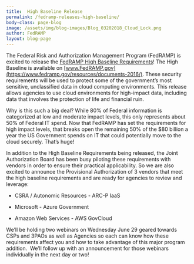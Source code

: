 ```yaml
---
title:  High Baseline Release
permalink: /fedramp-releases-high-baseline/
body-class: page-blog
image: /assets/img/blog-images/Blog_03202018_Cloud_Lock.png
author: FedRAMP
layout: blog-page
---
```

The Federal Risk and Authorization Management Program (FedRAMP) is excited to release the [FedRAMP High Baseline Requirements](https://www.fedramp.gov/assets/resources/documents/FedRAMP_High_Security_Controls.xlsx)! The High Baseline is available on [www.FedRAMP.gov](https://www.fedramp.gov/resources/documents-2016/). These security requirements will be used to protect some of the government’s most sensitive, unclassified data in cloud computing environments. This release allows agencies to use cloud environments for high-impact data, including data that involves the protection of life and financial ruin.

Why is this such a big deal? While 80% of Federal information is categorized at low and moderate impact levels, this only represents about 50% of Federal IT spend. Now that FedRAMP has set the requirements for high impact levels, that breaks open the remaining 50% of the $80 billion a year the US Government spends on IT that could potentially move to the cloud securely. That’s huge!

In addition to the High Baseline Requirements being released, the Joint Authorization Board has been busy piloting these requirements with vendors in order to ensure their practical applicability. So we are also excited to announce the Provisional Authorization of 3 vendors that meet the high baseline requirements and are ready for agencies to review and leverage:

* CSRA / Autonomic Resources - ARC-P IaaS

* Microsoft - Azure Government

* Amazon Web Services - AWS GovCloud


We’ll be holding two webinars on Wednesday June 29 geared towards CSPs and 3PAOs as well as Agencies so each can know how these requirements affect you and how to take advantage of this major program addition.  We’ll follow up with an announcement for those webinars individually in the next day or two!
